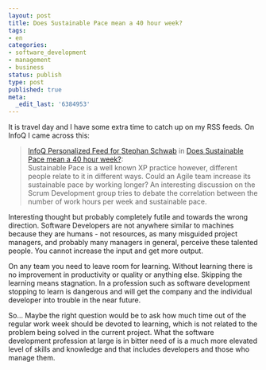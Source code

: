 ```yaml
---
layout: post
title: Does Sustainable Pace mean a 40 hour week?
tags:
- en
categories:
- software_development
- management
- business
status: publish
type: post
published: true
meta:
  _edit_last: '6384953'
---
```

<p>It is travel day and I have some extra time to catch up on my RSS feeds. On InfoQ I came across this:</p>

<blockquote><a href="http://www.infoq.com">InfoQ Personalized Feed for Stephan Schwab</a> in <a href="http://www.infoq.com/news/2008/05/sustainable-pace">Does Sustainable Pace mean a 40 hour week?</a>:<br>
Sustainable Pace is a well known XP practice however, different people relate to it in different ways. Could an Agile team increase its sustainable pace by working longer? An interesting discussion on the Scrum Development group tries to debate the correlation between the number of work hours per week and sustainable pace.
</blockquote>

<p>Interesting thought but probably completely futile and towards the wrong direction. Software Developers are not anywhere similar to machines because they are humans - not resources, as many misguided project managers, and probably many managers in general, perceive these talented people. You cannot increase the input and get more output.</p>

<p>On any team you need to leave room for learning. Without learning there is no improvement in productivity or quality or anything else. Skipping the learning means stagnation. In a profession such as software development stopping to learn is dangerous and will get the company and the individual developer into trouble in the near future.</p>

<p>So... Maybe the right question would be to ask how much time out of the regular work week should be devoted to learning, which is not related to the problem being solved in the current project. What the software development profession at large is in bitter need of is a much more elevated level of skills and knowledge and that includes developers and those who manage them.</p>
